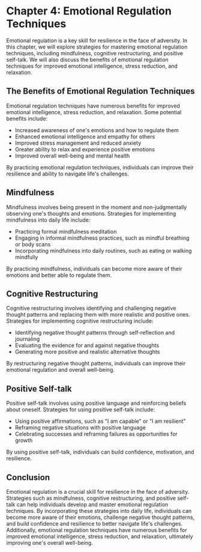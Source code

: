 Chapter 4: Emotional Regulation Techniques
==========================================

Emotional regulation is a key skill for resilience in the face of adversity. In this chapter, we will explore strategies for mastering emotional regulation techniques, including mindfulness, cognitive restructuring, and positive self-talk. We will also discuss the benefits of emotional regulation techniques for improved emotional intelligence, stress reduction, and relaxation.

The Benefits of Emotional Regulation Techniques
-----------------------------------------------

Emotional regulation techniques have numerous benefits for improved emotional intelligence, stress reduction, and relaxation. Some potential benefits include:

* Increased awareness of one's emotions and how to regulate them
* Enhanced emotional intelligence and empathy for others
* Improved stress management and reduced anxiety
* Greater ability to relax and experience positive emotions
* Improved overall well-being and mental health

By practicing emotional regulation techniques, individuals can improve their resilience and ability to navigate life's challenges.

Mindfulness
-----------

Mindfulness involves being present in the moment and non-judgmentally observing one's thoughts and emotions. Strategies for implementing mindfulness into daily life include:

* Practicing formal mindfulness meditation
* Engaging in informal mindfulness practices, such as mindful breathing or body scans
* Incorporating mindfulness into daily routines, such as eating or walking mindfully

By practicing mindfulness, individuals can become more aware of their emotions and better able to regulate them.

Cognitive Restructuring
-----------------------

Cognitive restructuring involves identifying and challenging negative thought patterns and replacing them with more realistic and positive ones. Strategies for implementing cognitive restructuring include:

* Identifying negative thought patterns through self-reflection and journaling
* Evaluating the evidence for and against negative thoughts
* Generating more positive and realistic alternative thoughts

By restructuring negative thought patterns, individuals can improve their emotional regulation and overall well-being.

Positive Self-talk
------------------

Positive self-talk involves using positive language and reinforcing beliefs about oneself. Strategies for using positive self-talk include:

* Using positive affirmations, such as "I am capable" or "I am resilient"
* Reframing negative situations with positive language
* Celebrating successes and reframing failures as opportunities for growth

By using positive self-talk, individuals can build confidence, motivation, and resilience.

Conclusion
----------

Emotional regulation is a crucial skill for resilience in the face of adversity. Strategies such as mindfulness, cognitive restructuring, and positive self-talk can help individuals develop and master emotional regulation techniques. By incorporating these strategies into daily life, individuals can become more aware of their emotions, challenge negative thought patterns, and build confidence and resilience to better navigate life's challenges. Additionally, emotional regulation techniques have numerous benefits for improved emotional intelligence, stress reduction, and relaxation, ultimately improving one's overall well-being.
